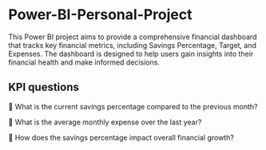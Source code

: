 # Power-BI-Personal-Project
This Power BI project aims to provide a comprehensive financial dashboard that tracks key financial metrics, including Savings Percentage, Target, and Expenses. The dashboard is designed to help users gain insights into their financial health and make informed decisions.



## KPI questions


 What is the current savings percentage compared to the previous month?


 What is the average monthly expense over the last year?


 How does the savings percentage impact overall financial growth?
